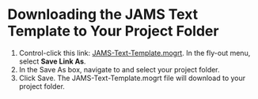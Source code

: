 # Downloading the JAMS Text Template to Your Project Folder

1. Control-click this link: [JAMS-Text-Template.mogrt](https://s3-us-west-2.amazonaws.com/jams-downloadable-files/templates/JAMS-Text-Template.mogrt). In the fly-out menu, select **Save Link As**.
2. In the Save As box, navigate to and select your project folder.
3. Click Save. The JAMS-Text-Template.mogrt file will download to your project folder.



